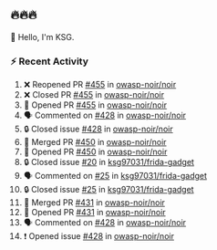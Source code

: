 ## 🔥🔥🔥
👋 Hello, I'm KSG.  

### ⚡ Recent Activity
<!--START_SECTION:activity-->
1. ❌ Reopened PR [#455](https://github.com/owasp-noir/noir/pull/455) in [owasp-noir/noir](https://github.com/owasp-noir/noir)
2. ❌ Closed PR [#455](https://github.com/owasp-noir/noir/pull/455) in [owasp-noir/noir](https://github.com/owasp-noir/noir)
3. 💪 Opened PR [#455](https://github.com/owasp-noir/noir/pull/455) in [owasp-noir/noir](https://github.com/owasp-noir/noir)
4. 🗣 Commented on [#428](https://github.com/owasp-noir/noir/issues/428#issuecomment-2466630238) in [owasp-noir/noir](https://github.com/owasp-noir/noir)
5. 🔒 Closed issue [#428](https://github.com/owasp-noir/noir/issues/428) in [owasp-noir/noir](https://github.com/owasp-noir/noir)
6. 🎉 Merged PR [#450](https://github.com/owasp-noir/noir/pull/450) in [owasp-noir/noir](https://github.com/owasp-noir/noir)
7. 💪 Opened PR [#450](https://github.com/owasp-noir/noir/pull/450) in [owasp-noir/noir](https://github.com/owasp-noir/noir)
8. 🔒 Closed issue [#20](https://github.com/ksg97031/frida-gadget/issues/20) in [ksg97031/frida-gadget](https://github.com/ksg97031/frida-gadget)
9. 🗣 Commented on [#25](https://github.com/ksg97031/frida-gadget/issues/25#issuecomment-2419295103) in [ksg97031/frida-gadget](https://github.com/ksg97031/frida-gadget)
10. 🔒 Closed issue [#25](https://github.com/ksg97031/frida-gadget/issues/25) in [ksg97031/frida-gadget](https://github.com/ksg97031/frida-gadget)
11. 🎉 Merged PR [#431](https://github.com/owasp-noir/noir/pull/431) in [owasp-noir/noir](https://github.com/owasp-noir/noir)
12. 💪 Opened PR [#431](https://github.com/owasp-noir/noir/pull/431) in [owasp-noir/noir](https://github.com/owasp-noir/noir)
13. 🗣 Commented on [#428](https://github.com/owasp-noir/noir/issues/428#issuecomment-2394385144) in [owasp-noir/noir](https://github.com/owasp-noir/noir)
14. ❗ Opened issue [#428](https://github.com/owasp-noir/noir/issues/428) in [owasp-noir/noir](https://github.com/owasp-noir/noir)
<!--END_SECTION:activity-->
